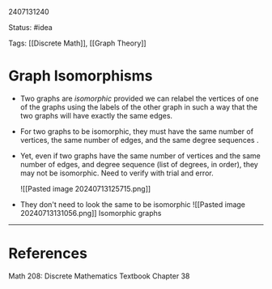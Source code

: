 2407131240

Status: #idea

Tags: [[Discrete Math]], [[Graph Theory]]

# Graph Isomorphisms 

- Two graphs are *isomorphic* provided we can relabel the vertices of one of the graphs using the labels of the other graph in such a way that the two graphs will have exactly the same edges.
- For two graphs to be isomorphic, they must have the same number of vertices, the same number of edges, and the same degree sequences .
- Yet, even if two graphs have the same number of vertices and the same number of edges, and degree sequence (list of degrees, in order), they may not be isomorphic. Need to verify with trial and error.

	![[Pasted image 20240713125715.png]]
- They don't need to look the same to be isomorphic	![[Pasted image 20240713131056.png]]
	Isomorphic graphs

---
# References

Math 208: Discrete Mathematics Textbook Chapter 38 